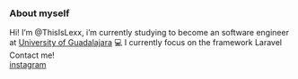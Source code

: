 ### About myself
Hi! I’m @ThisIsLexx, i’m currently studying to become an software engineer at [University of Guadalajara](https://www.udg.mx/) 💻
I currently focus on the framework Laravel
Contact me! <br>
[instagram](https://instagram.com/_thisislexx_) <br>

